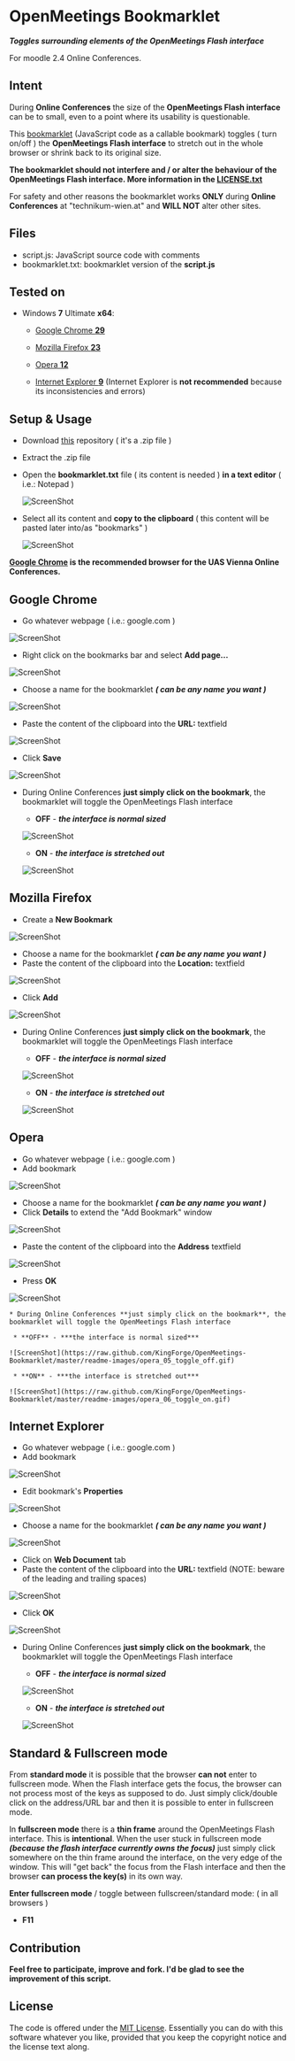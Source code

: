 OpenMeetings Bookmarklet
========================

***Toggles surrounding elements of the OpenMeetings Flash interface***

For moodle 2.4 Online Conferences.

Intent
------

During **Online Conferences** the size of the **OpenMeetings Flash interface** can be to small, even to a point where its usability is questionable.

This [bookmarklet](http://en.wikipedia.org/wiki/Bookmarklet) (JavaScript code as a callable bookmark) toggles ( turn on/off ) the **OpenMeetings Flash interface** to stretch out in the whole browser or shrink back to its original size.

**The bookmarklet should not interfere and / or alter the behaviour of the OpenMeetings Flash interface. More information in the [LICENSE.txt](https://github.com/KingForge/OpenMeetings-Bookmarklet/blob/master/LICENSE.txt)**

For safety and other reasons the bookmarklet works **ONLY** during **Online Conferences** at "technikum-wien.at" and **WILL NOT** alter other sites.

Files
-----

* script.js:   JavaScript source code with comments
* bookmarklet.txt:   bookmarklet version of the **script.js**

Tested on
---------

* Windows **7** Ultimate **x64**:
  * [Google Chrome **29**](https://github.com/KingForge/OpenMeetings-Bookmarklet#google-chrome)
  * [Mozilla Firefox **23**](https://github.com/KingForge/OpenMeetings-Bookmarklet#mozilla-firefox)
  * [Opera **12**](https://github.com/KingForge/OpenMeetings-Bookmarklet#opera)

  * [Internet Explorer **9**](https://github.com/KingForge/OpenMeetings-Bookmarklet#internet-explorer) (Internet Explorer is **not recommended** because its inconsistencies and errors)

Setup & Usage
-------------

* Download [this](https://github.com/KingForge/OpenMeetings-Bookmarklet/archive/master.zip) repository ( it's a .zip file )
* Extract the .zip file
* Open the **bookmarklet.txt** file ( its content is needed ) **in a text editor** ( i.e.: Notepad )
  
  ![ScreenShot](https://raw.github.com/KingForge/OpenMeetings-Bookmarklet/master/readme-images/01_open_bookmarklet.gif)

* Select all its content and **copy to the clipboard** ( this content will be pasted later into/as "bookmarks" )
  
  ![ScreenShot](https://raw.github.com/KingForge/OpenMeetings-Bookmarklet/master/readme-images/02_select_all_and_copy.gif)

**[Google Chrome](http://www.google.com/chrome) is the recommended browser for the UAS Vienna Online Conferences.**

Google Chrome
-------------
  * Go whatever webpage ( i.e.: google.com )

  ![ScreenShot](https://raw.github.com/KingForge/OpenMeetings-Bookmarklet/master/readme-images/chrome_01_go_wepbage.gif)
 
  * Right click on the bookmarks bar and select **Add page...**

  ![ScreenShot](https://raw.github.com/KingForge/OpenMeetings-Bookmarklet/master/readme-images/chrome_02_add_page.gif)
  
  * Choose a name for the bookmarklet ***( can be any name you want )***

  ![ScreenShot](https://raw.github.com/KingForge/OpenMeetings-Bookmarklet/master/readme-images/chrome_03_choose_name.gif)
  
  * Paste the content of the clipboard into the **URL:** textfield

  ![ScreenShot](https://raw.github.com/KingForge/OpenMeetings-Bookmarklet/master/readme-images/chrome_04_paste.gif)
  
  * Click **Save**

  ![ScreenShot](https://raw.github.com/KingForge/OpenMeetings-Bookmarklet/master/readme-images/chrome_05_save.gif)
 
  * During Online Conferences **just simply click on the bookmark**, the bookmarklet will toggle the OpenMeetings Flash interface
     
     * **OFF** - ***the interface is normal sized***

    ![ScreenShot](https://raw.github.com/KingForge/OpenMeetings-Bookmarklet/master/readme-images/chrome_06_toggle_off.gif)
     
     * **ON** - ***the interface is stretched out***

    ![ScreenShot](https://raw.github.com/KingForge/OpenMeetings-Bookmarklet/master/readme-images/chrome_07_toggle_on.gif)

Mozilla Firefox
---------------
  * Create a **New Bookmark**

  ![ScreenShot](https://raw.github.com/KingForge/OpenMeetings-Bookmarklet/master/readme-images/firefox_01_new_bookmark.gif)

  * Choose a name for the bookmarklet ***( can be any name you want )***
  * Paste the content of the clipboard into the **Location:** textfield

  ![ScreenShot](https://raw.github.com/KingForge/OpenMeetings-Bookmarklet/master/readme-images/firefox_02_paste.gif)

  * Click **Add**

  ![ScreenShot](https://raw.github.com/KingForge/OpenMeetings-Bookmarklet/master/readme-images/firefox_03_add.gif)

  * During Online Conferences **just simply click on the bookmark**, the bookmarklet will toggle the OpenMeetings Flash interface
     
     * **OFF** - ***the interface is normal sized***

    ![ScreenShot](https://raw.github.com/KingForge/OpenMeetings-Bookmarklet/master/readme-images/firefox_04_toggle_off.gif)
     
     * **ON** - ***the interface is stretched out***

    ![ScreenShot](https://raw.github.com/KingForge/OpenMeetings-Bookmarklet/master/readme-images/firefox_05_toggle_on.gif)

Opera
-----
  * Go whatever webpage ( i.e.: google.com )
  * Add bookmark

  ![ScreenShot](https://raw.github.com/KingForge/OpenMeetings-Bookmarklet/master/readme-images/opera_01_add_bookmark.gif)

  * Choose a name for the bookmarklet ***( can be any name you want )***
  * Click **Details** to extend the "Add Bookmark" window

  ![ScreenShot](https://raw.github.com/KingForge/OpenMeetings-Bookmarklet/master/readme-images/opera_02_details.gif)
  
  * Paste the content of the clipboard into the **Address** textfield

  ![ScreenShot](https://raw.github.com/KingForge/OpenMeetings-Bookmarklet/master/readme-images/opera_03_paste.gif)

  * Press **OK**

  ![ScreenShot](https://raw.github.com/KingForge/OpenMeetings-Bookmarklet/master/readme-images/opera_04_ok.gif)
  
    * During Online Conferences **just simply click on the bookmark**, the bookmarklet will toggle the OpenMeetings Flash interface
     
     * **OFF** - ***the interface is normal sized***

    ![ScreenShot](https://raw.github.com/KingForge/OpenMeetings-Bookmarklet/master/readme-images/opera_05_toggle_off.gif)
     
     * **ON** - ***the interface is stretched out***

    ![ScreenShot](https://raw.github.com/KingForge/OpenMeetings-Bookmarklet/master/readme-images/opera_06_toggle_on.gif)

Internet Explorer
-----------------
  * Go whatever webpage ( i.e.: google.com )
  * Add bookmark

  ![ScreenShot](https://raw.github.com/KingForge/OpenMeetings-Bookmarklet/master/readme-images/ie_01_add_bookmark.gif)

  * Edit bookmark's **Properties**

  ![ScreenShot](https://raw.github.com/KingForge/OpenMeetings-Bookmarklet/master/readme-images/ie_02_properties.gif)

  * Choose a name for the bookmarklet ***( can be any name you want )***

  ![ScreenShot](https://raw.github.com/KingForge/OpenMeetings-Bookmarklet/master/readme-images/ie_03_name.gif)

  * Click on **Web Document** tab
  * Paste the content of the clipboard into the **URL:** textfield (NOTE: beware of the leading and trailing spaces)

  ![ScreenShot](https://raw.github.com/KingForge/OpenMeetings-Bookmarklet/master/readme-images/ie_04_paste.gif)

  * Click **OK** 

  ![ScreenShot](https://raw.github.com/KingForge/OpenMeetings-Bookmarklet/master/readme-images/ie_05_ok.gif)

  * During Online Conferences **just simply click on the bookmark**, the bookmarklet will toggle the OpenMeetings Flash interface
     
     * **OFF** - ***the interface is normal sized***

    ![ScreenShot](https://raw.github.com/KingForge/OpenMeetings-Bookmarklet/master/readme-images/ie_06_toggle_off.gif)
     
     * **ON** - ***the interface is stretched out***

    ![ScreenShot](https://raw.github.com/KingForge/OpenMeetings-Bookmarklet/master/readme-images/ie_07_toggle_on.gif)

Standard & Fullscreen mode
--------------------------

From **standard mode** it is possible that the browser **can not** enter to fullscreen mode. When the Flash interface gets the focus, the browser can not process most of the keys as supposed to do. Just simply click/double click on the address/URL bar and then it is possible to enter in fullscreen mode.

In **fullscreen mode** there is a **thin frame** around the OpenMeetings Flash interface. This is **intentional**. When the user stuck in fullscreen mode ***(because the flash interface currently owns the focus)*** just simply click somewhere on the thin frame around the interface, on the very edge of the window.
This will "get back" the focus from the Flash interface and then the browser **can process the key(s)** in its own way.

**Enter fullscreen mode** / toggle between fullscreen/standard mode: ( in all browsers )
  * **F11**

Contribution
------------

**Feel free to participate, improve and fork. I'd be glad to see the improvement of this script.**

License
-------

The code is offered under the [MIT License](http://opensource.org/licenses/mit-license.php). Essentially you can do with this software whatever you like, provided that you keep the copyright notice and the license text along.